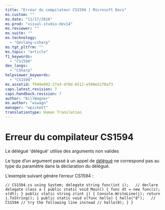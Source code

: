 ```yaml
---
title: "Erreur du compilateur CS1594 | Microsoft Docs"
ms.custom: ""
ms.date: "11/17/2016"
ms.prod: "visual-studio-dev14"
ms.reviewer: ""
ms.suite: ""
ms.technology: 
  - "devlang-csharp"
ms.tgt_pltfrm: ""
ms.topic: "article"
f1_keywords: 
  - "CS1594"
dev_langs: 
  - "CSharp"
helpviewer_keywords: 
  - "CS1594"
ms.assetid: f949a992-27a3-470d-b512-e590e5170af3
caps.latest.revision: 7
caps.handback.revision: 7
author: "BillWagner"
ms.author: "wiwagn"
manager: "wpickett"
translationtype: Human Translation
---
```

# Erreur du compilateur CS1594
Le délégué 'délégué' utilise des arguments non valides  
  
 Le type d’un argument passé à un appel de [délégué](../../csharp/language-reference/keywords/delegate.md) ne correspond pas au type du paramètre dans la déclaration du délégué.  
  
 L’exemple suivant génère l’erreur CS1594 :  
  
```  
// CS1594.cs using System; delegate string func(int i);   // declare delegate class a { public static void Main() { func dt = new func(z); x(dt); } public static string z(int j) { Console.WriteLine(j); return j.ToString(); } public static void x(func hello) { hello("8");   // CS1594 // try the following line instead // hello(8); } }  
```